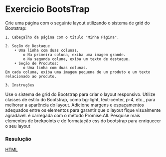 # Exercicio BootsTrap

Crie uma página com o seguinte layout utilizando o sistema de grid do Bootstrap:

    1. Cabeçalho da página com o título "Minha Página".
    
    2. Seção de Destaque
        • Uma linha com duas colunas.
            o Na primeira coluna, exiba uma imagem grande.
            o Na segunda coluna, exiba um texto de destaque.
        • Seção de Produtos:
            o Uma linha com duas colunas.
    Em cada coluna, exiba uma imagem pequena de um produto e um texto relacionado ao produto.

    3. Instruções


Use o sistema de grid do Bootstrap para criar o layout responsivo.
Utilize classes de estilo do Bootstrap, como bg-light, text-center, p-4, etc., para melhorar a aparência do layout.
Adicione margens e espaçamentos adequados entre os elementos para garantir que o layout fique visualmente agradável. é carregada com o método Promise.All.
Pesquise mais elementos de brekpoints e de formatação css do bootstrap para enriquecer o seu layout


### Resulução
[HTML](https://github.com/thaisconto/Curso-ADS/tree/main/JavaScript_Web/Listas/Lista11/exercicio.html)
